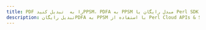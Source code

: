 ---title: PDF را به  تبدیل کنیدPPSM، PDFA به PPSM مبدل رایگان یا Perl SDKdescription: تبدیل رایگانPDFA به PPSM با استفاده از Perl Cloud APIs & SDK همچنین اسناد PDF را در Cloud ایجاد، ویرایش و رندر کنید.---
